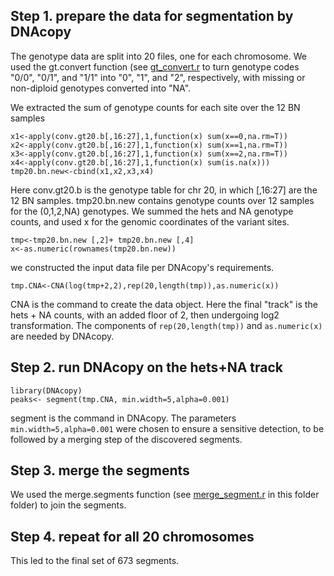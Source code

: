 ﻿## Step 1. prepare the data for segmentation by DNAcopy

The genotype data are split into 20 files, one for each chromosome. We used the gt.convert function (see [gt_convert.r](./gt_convert.r) to turn genotype codes "0/0", "0/1", and "1/1" into "0", "1", and "2", respectively, with missing or non-diploid genotypes converted into "NA". 

We extracted the sum of genotype counts for each site over the 12 BN samples

```
x1<-apply(conv.gt20.b[,16:27],1,function(x) sum(x==0,na.rm=T))
x2<-apply(conv.gt20.b[,16:27],1,function(x) sum(x==1,na.rm=T))
x3<-apply(conv.gt20.b[,16:27],1,function(x) sum(x==2,na.rm=T))
x4<-apply(conv.gt20.b[,16:27],1,function(x) sum(is.na(x)))
tmp20.bn.new<-cbind(x1,x2,x3,x4) 
```

Here conv.gt20.b is the genotype table for chr 20, in which [,16:27] are the 12 BN samples. tmp20.bn.new contains genotype counts over 12 samples for the (0,1,2,NA) genotypes.
We summed the hets and NA genotype counts, and used x for the genomic coordinates of the variant sites.
```
tmp<-tmp20.bn.new [,2]+ tmp20.bn.new [,4] 
x<-as.numeric(rownames(tmp20.bn.new))
```

we constructed the input data file per DNAcopy's requirements.
```
tmp.CNA<-CNA(log(tmp+2,2),rep(20,length(tmp)),as.numeric(x)) 
```
CNA is the command to create the data object.
Here the final "track" is the hets + NA counts, with an added floor of 2, then undergoing log2 transformation. The components of `rep(20,length(tmp))` and `as.numeric(x)` are needed by DNAcopy.

## Step 2. run DNAcopy on the hets+NA track
```
library(DNAcopy)
peaks<- segment(tmp.CNA, min.width=5,alpha=0.001) 
```
segment is the command in DNAcopy. The parameters `min.width=5,alpha=0.001` were chosen to ensure a sensitive detection, to be followed by a merging step of the discovered segments. 

## Step 3. merge the segments

We used the merge.segments function (see [merge_segment.r](./merge_segment.r) in this folder folder) to join the segments.  

## Step 4. repeat for all 20 chromosomes

This led to the final set of 673 segments.

